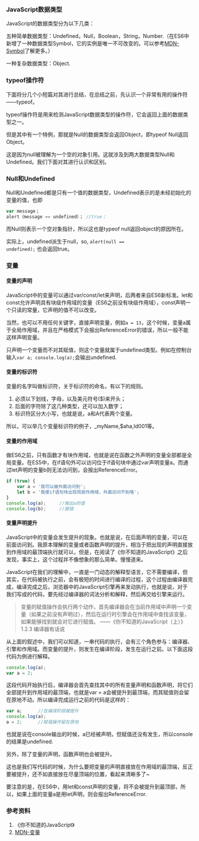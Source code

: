 <style>
body {
  padding: 20px 0;
}
</style>

### JavaScript数据类型

JavaScript的数据类型分为以下几类：

五种简单数据类型：Undefined，Null，Boolean，String，Number.（在ES6中新增了一种数据类型Symbol，它的实例是唯一不可改变的。可以参考[MDN-Symbol](https://developer.mozilla.org/en-US/docs/Glossary/Symbol)了解更多。）

一种复杂数据类型：Object.<!-- more -->

### typeof操作符

下面将分几个小短篇对其进行总结，在总结之前，先认识一个非常有用的操作符——typeof。

typeof操作符是用来检测JavaScript数据类型的操作符，它会返回上面的数据类型之一。

但是其中有一个特例，那就是Null的数据类型会返回Object，即typeof Null返回Object。

这是因为null被理解为一个空的对象引用。这就涉及到两大数据类型Null和Undefined。我们下面对其进行认识和区别。

### Null和Undefined
Null和Undefined都是只有一个值的数据类型，Undefined表示的是未经初始化的变量的值，也即
``` JavaScript
var message；
alert（message == undefined）； //true；
```
而Null则表示一个空对象指针，所以这也是typeof null返回object的原因所在。

实际上，undefined派生于null，so, <code>alert(null == undefined);</code> 也会返回true。
### 变量

#### 变量的声明
JavaScript中的变量可以通过var/const/let来声明，后两者来自ES6新标准。let和const允许声明具有块级作用域的变量（ES6之前没有块级作用域），const声明一个只读的常量，它声明的值不可以改变。

当然，也可以不用任何关键字，直接声明变量，例如`a = 13`，这个时候，变量a属于全局作用域，并且在严格模式下会报出ReferenceError的错误，所以一般不能这样声明变量。

只声明一个变量而不对其赋值，则这个变量就属于undefined类型。例如在控制台输入`var a; console.log(a);`会输出undefined.

#### 变量的标识符
变量的名字叫做标识符，关于标识符的命名，有以下的规则。
1. 必须以下划线，字母，以及美元符号($)来开头；
2. 后面的字符除了这几种类型，还可以加入数字；
3. 标识符区分大小写，也就是说，a和A代表两个变量。

所以，可以举几个变量标识符的例子，_myName,$aha,Id001等。

#### 变量的作用域
做ES6之前，只有函数才有块作用域，也就是说在函数之外声明的变量全部都是全局变量。在ES5中，在if语句外可以访问位于if语句块中通过var声明变量a。而通过let声明的变量b则无法访问到，会报出ReferenceError。
``` javascript
if (true) {
    var a = '我可以被外面访问到';
    let b = '我使if语句块出现局部作用域，外面访问不到咯';
}
console.log(a);     //输出a的值
console.log(b);     //报错
```
#### 变量声明提升
JavaScript中的变量会发生提升的现象。也就是说，在后面声明的变量，可以在前面访问到。我原本理解的变量或者函数声明的提升，相当于把出现的声明直接放到作用域的最顶端执行就可以，但是，在阅读了《你不知道的JavaScript》之后发现，事实上，这个过程并不像想象的那么简单。慢慢道来。

JavaScript在我们的理解中，一直是一门动态的解释型语言，它不需要编译，但其实，在代码被执行之前，会有极短的时间进行编译的过程，这个过程由编译器完成，编译完成之后，浏览器中的JavaScript引擎再来发动执行，也就是说，对于我们写成的代码，要先经过编译器的词法分析和解释，然后再交给引擎来运行。

> 变量的赋值操作会执行两个动作，首先编译器会在当前作用域中声明一个变量（如果之前没有声明过），然后在运行时引擎会在作用域中查找该变量，如果能够找到就会对它进行赋值。 ——《你不知道的JavaScript（上）》1.2.3 编译器有话说

从上面的叙述中，我们可以知道，一串代码的执行，会有三个角色参与：编译器、引擎和作用域。而变量的提升，则发生在编译阶段，发生在运行之前。以下面这段代码为例进行解释。
``` javascript
console.log(a);
var a = 2;
```
这段代码开始执行后，编译器会首先查找其中的所有变量声明和函数声明，将它们全部提升到作用域的最顶端，也就是var = a会被提升到最顶端，而其赋值则会留在原地不动。所以编译完成运行之前的代码是这样的：
``` javascript
var a;      //在编译阶段被提升
console.log(a);
a = 2;      //赋值操作留在原地
```
也就是说在console输出的时候，a已经被声明，但赋值还没有发生，所以console的结果是undefined.

另外，除了变量的声明，函数声明也会被提升。

这也是我们写代码的时候，为什么要把变量的声明直接放在作用域的最顶端，反正要被提升，还不如直接放在尽量顶端的位置，看起来清晰多了~

要注意的是，在ES6中，用let和const声明的变量，将不会被提升到最顶部，所以，如果上面的变量a是用let声明，则会报出ReferenceError.


### 参考资料
1. 《你不知道的JavaScript》
2. [MDN-变量](https://developer.mozilla.org/zh-CN/docs/Web/JavaScript/Guide/Grammar_and_Types#%E5%A3%B0%E6%98%8E)
